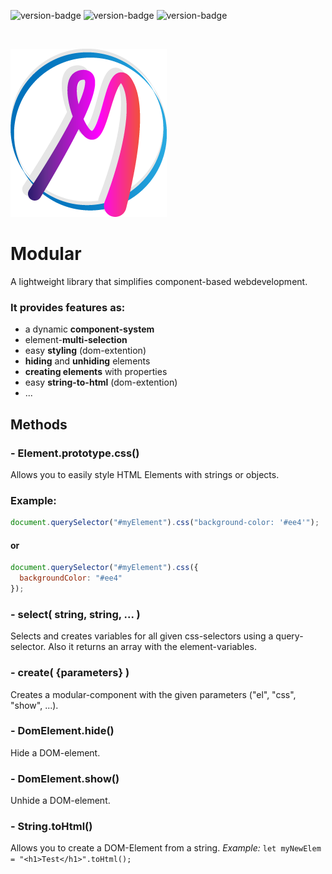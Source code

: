 ![version-badge](https://img.shields.io/badge/version-1.0-brightgreen.svg)
![version-badge](https://img.shields.io/badge/development-active-blue.svg)
![version-badge](https://img.shields.io/badge/license-MIT-orange.svg)

<br>

![logo](https://github.com/KargJonas/random/blob/master/modular/Modular-Logo.png)

# Modular
A lightweight library that simplifies component-based webdevelopment.<br>
### It provides features as:
- a dynamic <b>component-system</b>
- element-<b>multi-selection</b>
- easy <b>styling</b> (dom-extention)
- <b>hiding</b> and <b>unhiding</b> elements
- <b>creating elements</b> with properties
- easy <b>string-to-html</b> (dom-extention)
- ...

## Methods
### - Element.prototype.css()
Allows you to easily style HTML Elements with strings or objects.

### Example:

```javascript
document.querySelector("#myElement").css("background-color: '#ee4'");
```

#### or

```javascript
document.querySelector("#myElement").css({
  backgroundColor: "#ee4"
});
```

### - select( string, string, ... )
Selects and creates variables for all given css-selectors using a query-selector. Also it returns an array with the element-variables.

### - create( {parameters} )
Creates a modular-component with the given parameters ("el", "css", "show", ...).

### - DomElement.hide()
Hide a DOM-element.

### - DomElement.show()
Unhide a DOM-element.

### - String.toHtml()
Allows you to create a DOM-Element from a string.
_Example:_
```let myNewElem = "<h1>Test</h1>".toHtml();```
